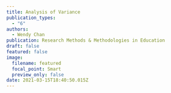 ```yaml
---
title: Analysis of Variance
publication_types:
  - "6"
authors:
  - Wendy Chan
publication: Research Methods & Methodologies in Education
draft: false
featured: false
image:
  filename: featured
  focal_point: Smart
  preview_only: false
date: 2021-03-15T18:40:50.015Z
---
```

